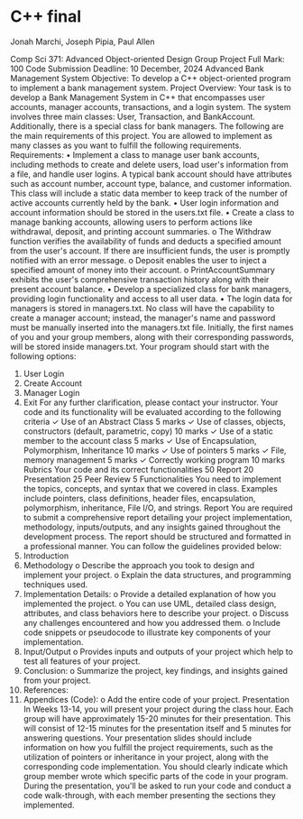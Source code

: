 # C++ final 
Jonah Marchi, Joseph Pipia, Paul Allen

Comp Sci 371: Advanced Object-oriented Design
Group Project
Full Mark: 100
Code Submission Deadline: 10 December, 2024
Advanced Bank Management System
Objective: To develop a C++ object-oriented program to implement a bank management
system.
Project Overview:
Your task is to develop a Bank Management System in C++ that encompasses
user accounts, manager accounts, transactions, and a login system. The system
involves three main classes: User, Transaction, and BankAccount. Additionally,
there is a special class for bank managers.
The following are the main requirements of this project. You are allowed to
implement as many classes as you want to fulfill the following
requirements.
Requirements:
• Implement a class to manage user bank accounts, including methods to create
and delete users, load user's information from a file, and handle user logins. A
typical bank account should have attributes such as account number, account
type, balance, and customer information. This class will include a static data
member to keep track of the number of active accounts currently held by the
bank.
• User login information and account information should be stored in the users.txt
file.
• Create a class to manage banking accounts, allowing users to perform actions
like withdrawal, deposit, and printing account summaries.
o The Withdraw function verifies the availability of funds and deducts a
specified amount from the user's account. If there are insufficient funds,
the user is promptly notified with an error message.
o Deposit enables the user to inject a specified amount of money into their
account.
o PrintAccountSummary exhibits the user's comprehensive transaction
history along with their present account balance.
• Develop a specialized class for bank managers, providing login functionality and
access to all user data.
• The login data for managers is stored in managers.txt. No class will have the
capability to create a manager account; instead, the manager's name and
password must be manually inserted into the managers.txt file. Initially, the first
names of you and your group members, along with their corresponding
passwords, will be stored inside managers.txt.
Your program should start with the following options:
1. User Login
2. Create Account
3. Manager Login
4. Exit
For any further clarification, please contact your instructor.
Your code and its functionality will be evaluated according to the following criteria
✓ Use of an Abstract Class 5 marks
✓ Use of classes, objects, constructors (default, parametric, copy) 10 marks
✓ Use of a static member to the account class 5 marks
✓ Use of Encapsulation, Polymorphism, Inheritance 10 marks
✓ Use of pointers 5 marks
✓ File, memory management 5 marks
✓ Correctly working program 10 marks
Rubrics
Your code and its correct functionalities 50
Report 20
Presentation 25
Peer Review 5
Functionalities
You need to implement the topics, concepts, and syntax that we covered in class. Examples include
pointers, class definitions, header files, encapsulation, polymorphism, inheritance, File I/O, and strings.
Report
You are required to submit a comprehensive report detailing your project implementation,
methodology, inputs/outputs, and any insights gained throughout the development process. The report
should be structured and formatted in a professional manner. You can follow the guidelines provided
below:
1. Introduction
2. Methodology
o Describe the approach you took to design and implement your project.
o Explain the data structures, and programming techniques used.
3. Implementation Details:
o Provide a detailed explanation of how you implemented the project.
o You can use UML, detailed class design, attributes, and class behaviors here to
describe your project.
o Discuss any challenges encountered and how you addressed them.
o Include code snippets or pseudocode to illustrate key components of your
implementation.
4. Input/Output
o Provides inputs and outputs of your project which help to test all features of your
project.
5. Conclusion:
o Summarize the project, key findings, and insights gained from your project.
6. References:
7. Appendices (Code):
o Add the entire code of your project.
Presentation
In Weeks 13-14, you will present your project during the class hour. Each group will have approximately
15-20 minutes for their presentation. This will consist of 12-15 minutes for the presentation itself and 5
minutes for answering questions. Your presentation slides should include information on how you fulfill
the project requirements, such as the utilization of pointers or inheritance in your project, along with
the corresponding code implementation. You should clearly indicate which group member wrote which
specific parts of the code in your program. During the presentation, you'll be asked to run your code and
conduct a code walk-through, with each member presenting the sections they implemented.
